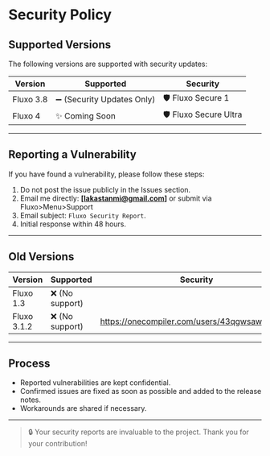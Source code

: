 # Security Policy

## Supported Versions

The following versions are supported with security updates:

| Version | Supported | Security |
| ------- | ------------------ | ------------------ |
| Fluxo 3.8 | ➖ (Security Updates Only) | 🛡️ Fluxo Secure 1 |
| Fluxo 4  | ✨ Coming Soon | 🛡️ Fluxo Secure Ultra |

---

## Reporting a Vulnerability

If you have found a vulnerability, please follow these steps:

1. Do not post the issue publicly in the Issues section.
2. Email me directly: **[lakastanmi@gmail.com]** or submit via Fluxo>Menu>Support
3. Email subject: `Fluxo Security Report`.
4. Initial response within 48 hours.

---

## Old Versions

| Version | Supported | Security |
| ------- | ------------------ | ------------------ |
| Fluxo 1.3 | ❌ (No support) |
| Fluxo 3.1.2 | ❌ (No support) | https://onecompiler.com/users/43qgwsawh/codes |

---


## Process

- Reported vulnerabilities are kept confidential.
- Confirmed issues are fixed as soon as possible and added to the release notes.
- Workarounds are shared if necessary.

---

> 🔒 Your security reports are invaluable to the project. Thank you for your contribution!
